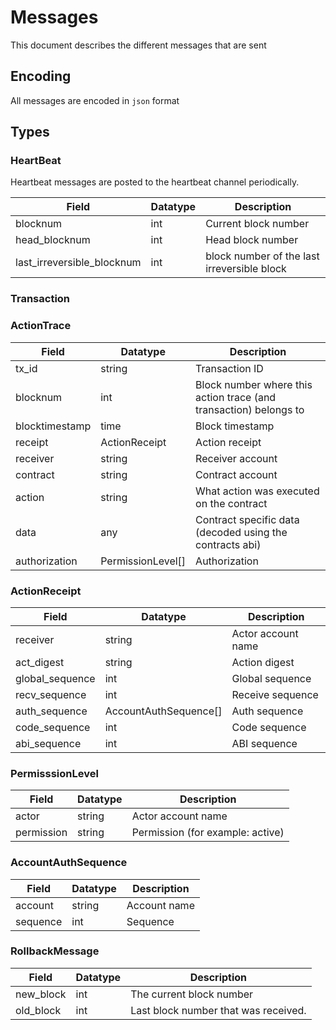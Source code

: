 # Messages

This document describes the different messages that are sent

## Encoding

All messages are encoded in `json` format

## Types

### HeartBeat

Heartbeat messages are posted to the heartbeat channel periodically.

| Field                      | Datatype | Description                                 |
| -------------------------- | -------- | ------------------------------------------- |
| blocknum                   | int      | Current block number                        |
| head_blocknum              | int      | Head block number                           |
| last_irreversible_blocknum | int      | block number of the last irreversible block |

### Transaction


### ActionTrace

| Field          | Datatype          | Description                                                       |
| -------------- | ----------------- | ----------------------------------------------------------------- |
| tx_id          | string            | Transaction ID                                                    |
| blocknum       | int               | Block number where this action trace (and transaction) belongs to |
| blocktimestamp | time              | Block timestamp                                                   |
| receipt        | ActionReceipt     | Action receipt                                                    |
| receiver       | string            | Receiver account                                                  |
| contract       | string            | Contract account                                                  |
| action         | string            | What action was executed on the contract                          |
| data           | any               | Contract specific data (decoded using the contracts abi)          |
| authorization  | PermissionLevel[] | Authorization                                                     |

### ActionReceipt

| Field           | Datatype              | Description        |
| --------------- | --------------------- | ------------------ |
| receiver        | string                | Actor account name |
| act_digest      | string                | Action digest      |
| global_sequence | int                   | Global sequence    |
| recv_sequence   | int                   | Receive sequence   |
| auth_sequence   | AccountAuthSequence[] | Auth sequence      |
| code_sequence   | int                   | Code sequence      |
| abi_sequence    | int                   | ABI sequence       |

### PermisssionLevel

| Field      | Datatype | Description                      |
| ---------- | -------- | -------------------------------- |
| actor      | string   | Actor account name               |
| permission | string   | Permission (for example: active) |

### AccountAuthSequence

| Field    | Datatype | Description  |
| -------- | -------- | ------------ |
| account  | string   | Account name |
| sequence | int      | Sequence     |

### RollbackMessage

| Field     | Datatype | Description                          |
| --------- | -------- | ------------------------------------ |
| new_block | int      | The current block number             |
| old_block | int      | Last block number that was received. |